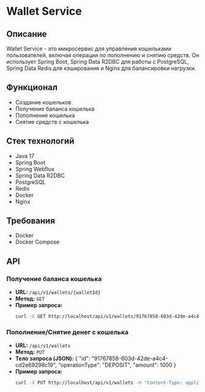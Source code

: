 # Wallet Service

## Описание
Wallet Service - это микросервис для управления кошельками пользователей, включая операции по пополнению и снятию средств. Он использует Spring Boot, Spring Data R2DBC для работы с PostgreSQL, Spring Data Redis для кэширования и Nginx для балансировки нагрузки.

## Функционал
- Создание кошельков
- Получение баланса кошелька
- Пополнение кошелька
- Снятие средств с кошелька

## Стек технологий
- Java 17
- Spring Boot
- Spring Webflux
- Spring Data R2DBC
- PostgreSQL
- Redis
- Docker
- Nginx

## Требования
- Docker
- Docker Compose

## API

### Получение баланса кошелька
- **URL:** `/api/v1/wallets/{walletId}`
- **Метод:** `GET`
- **Пример запроса:**
  ```sh
  curl -X GET http://localhost/api/v1/wallets/91767858-603d-42de-a4c4-cd2e69298c19

### Пополнение/Снятие денег с кошелька
- **URL:** `/api/v1/wallets`
- **Метод:** `PUT`
- **Тело запроса (JSON):**
{
  "id": "91767858-603d-42de-a4c4-cd2e69298c19",
  "operationType": "DEPOSIT",
  "amount": 1000
}
- **Пример запроса:**
  ```sh
  curl -X PUT http://localhost/api/v1/wallets -H "Content-Type: application/json" -d '{"id": "91767858-603d-42de-a4c4-cd2e69298c19", "operationType": "DEPOSIT", "amount": 1000}'




